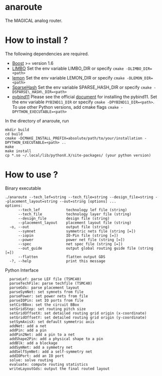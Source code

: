 # anaroute

The MAGICAL analog router.

# How to install ?

The following dependencies are required.

 - [Boost](www.boost.org) >= version 1.6
 - [LIMBO](https://github.com/limbo018/Limbo) Set the env variable LIMBO\_DIR or specify `cmake -DLIMBO_DIR=<path>`
 - [lemon](https://lemon.cs.elte.hu) Set the env variable LEMON\_DIR or specify `cmake -DLEMON_DIR=<path>`
 - [SparseHash](https://github.com/sparsehash/sparsehash) Set the env variable SPARSE\_HASH\_DIR or specify `cmake -DSPARSE\_HASH\_DIR=<path>`
 - [pybind11](https://github.com/pybind/pybind11) Please see the official [document](http://pybind11.readthedocs.org/en/master) for installing the pybind11.
    Set the env variable `PYBIND11_DIR` or specify `cmake -DPYBIND11_DIR=<path>`.
    To use other Python versions, add cmake flags `cmake -DPYTHON_EXECUTABLE=<path>`
 
In the directory of anaroute, run
```
mkdir build
cd build
cmake -DCMAKE_INSTALL_PREFIX=absolute/path/to/your/installation -DPYTHON_EXECUTABLE=<path> ..
make
make install
cp *.so ~/.local/lib/pythonX.X/site-packages/ (your python version)
```

# How to use ?
Binary executable
```
./anaroute --tech_lef=string --tech_file=string --design_file=string --placement_layout=string --out=string [options] ...
options:
      --tech_lef            technology lef file (string)
      --tech_file           technology layer file (string)
      --design_file         design file (string)
      --placement_layout    placement layout file (string)
  -o, --out                 output file (string)
      --symnet              symmetric nets file (string [=])
      --iopin               IO-Pin file (string [=])
      --power               power net file (string [=])
      --spec                net spec file (string [=])
      --out_guide           output global routing guide file (string [=])
      --flatten             flatten output GDS
  -?, --help                print this message

```

Python Interface
```
  parseLef: parse LEF file (TSMC40)
  parseTechFile: parse techfile (TSMC40)
  parseGds: parse placement layout
  parseSymNet: set symnets from file
  parsePower: set power nets from file
  parseIOPin: set IO ports from file
  setCirBBox: set the circuit BBox 
  setGridStep: set routing pitch size
  setGridOffsetX: set detailed routing grid origin (x-coordinate)
  setGridOffsetY: set detailed routing grid origin (y-coordinate)
  setSymAxisX: set default symmetric axis
  addNet: add a net
  addPin: add a pin
  addPin2Net: add a pin to a net
  addShape2Pin: add a physical shape to a pin
  addBlk: add a blockage
  addSymNet: add a symmetry net
  addSelfSymNet: add a self-symmetry net
  addIOPort: add an IO port
  solve: solve routing
  evaluate: compute routing statistics
  writeLayoutGds: output the final routed layout
```
